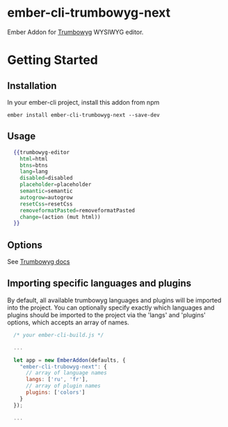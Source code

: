 # ember-cli-trumbowyg-next

Ember Addon for [Trumbowyg](https://alex-d.github.io/Trumbowyg/) WYSIWYG editor.

# Getting Started

## Installation

In your ember-cli project, install this addon from npm 

```
ember install ember-cli-trumbowyg-next --save-dev
```

## Usage

```handlebars
  {{trumbowyg-editor
    html=html
    btns=btns
    lang=lang
    disabled=disabled
    placeholder=placeholder
    semantic=semantic
    autogrow=autogrow
    resetCss=resetCss
    removeformatPasted=removeformatPasted
    change=(action (mut html))
  }}
```

## Options 
See [Trumbowyg docs](https://alex-d.github.io/Trumbowyg/documentation.html)

## Importing specific languages and plugins
By default, all available trumbowyg languages and plugins will be imported into the project. You can optionally specify exactly which languages and plugins should be imported to the project via the 'langs' and 'plugins' options, which accepts an array of names.

```javascript
  /* your ember-cli-build.js */

  ...

  let app = new EmberAddon(defaults, {
    "ember-cli-trubowyg-next": {
      // array of language names
      langs: ['ru', 'fr'],
      // array of plugin names
      plugins: ['colors']
    }
  });

  ...

```
